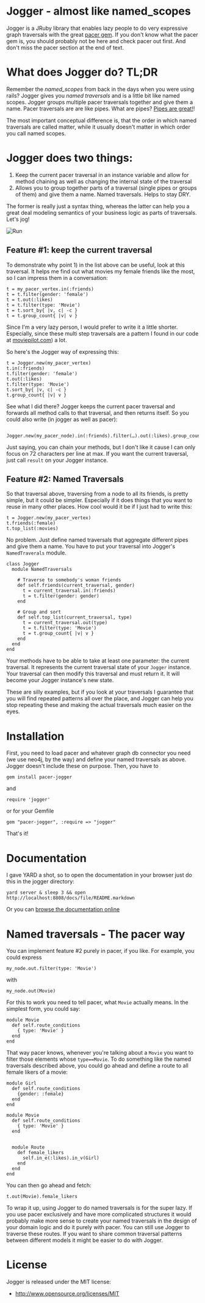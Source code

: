 Jogger - almost like named_scopes
=================================

Jogger is a JRuby library that enables lazy people to do very expressive graph traversals with the great [pacer gem](https://github.com/pangloss/pacer). If you don't know what the pacer gem is, you should probably not be here and check pacer out first. And don't miss the pacer section at the end of text.

What does Jogger do? TL;DR
==========================

Remember the _named_scopes_ from back in the days when you were using rails? Jogger gives you _named traversals_ and is a little bit like named scopes. Jogger groups multiple pacer traversals together and give them a name. Pacer traversals are are like pipes. What are pipes? [Pipes are great!](http://markorodriguez.com/2011/08/03/on-the-nature-of-pipes/)!

The most important conceptual difference is, that the order in which named traversals are called matter, while it usually doesn't matter in which order you call named scopes.

Jogger does two things:
=======================

1. Keep the current pacer traversal in an instance variable and allow for method chaining as well as changing the internal state of the traversal
2. Allows you to group together parts of a traversal (single pipes or groups of them) and give them a name. Named traversals. Helps to stay DRY.

The former is really just a syntax thing, whereas the latter can help you a great deal modeling semantics of your business logic as parts of traversals. Let's jog!

![Run](http://dl.dropbox.com/u/1953503/gifs/vizPZ.gif)


Feature #1: keep the current traversal
--------------------------------------

To demonstrate why point 1) in the list above can be useful, look at this traversal. It helps me find out what movies my female friends like the most, so I can impress them in a conversation:

    t = my_pacer_vertex.in(:friends)
    t = t.filter(gender: 'female')
    t = t.out(:likes)
    t = t.filter(type: 'Movie')
    t = t.sort_by{ |v, c| -c }
    t = t.group_count{ |v| v }

Since I'm a very lazy person, I would prefer to write it a little shorter. Especially, since these multi step traversals are a pattern I found in our code at [moviepilot.com](http://moviepilot.com)) a lot.

So here's the Jogger way of expressing this:

    t = Jogger.new(my_pacer_vertex)
    t.in(:friends)
    t.filter(gender: 'female')
    t.out(:likes)
    t.filter(type: 'Movie')
    t.sort_by{ |v, c| -c }
    t.group_count{ |v| v }

See what I did there? Jogger keeps the current pacer traversal and forwards all method calls to that traversal, and then returns itself. So you could also write (in jogger as well as pacer):

       Jogger.new(my_pacer_node).in(:friends).filter(…).out(:likes).group_count{…}

Just saying, you can chain your methods, but I don't like it cause I can only focus on 72 characters per line at max. If you want the current traversal, just call `result` on your Jogger instance.

Feature #2: Named Traversals
----------------------------

So that traversal above, traversing from a node to all its friends, is pretty simple, but it could be simpler. Especially if it does things that you want to reuse in many other places. How cool would it be if I just had to write this:

    t = Jogger.new(my_pacer_vertex)
    t.friends(:female)
    t.top_list(:movies)

No problem. Just define named traversals that aggregate different pipes and give them a name. You have to put your traversal into Jogger's `NamedTraverals` module.

    class Jogger
      module NamedTraversals
        
        # Traverse to somebody's woman friends
        def self.friends(current_traversal, gender)
          t = current_traversal.in(:friends)
          t = t.filter(gender: gender)
        end

        # Group and sort
        def self.top_list(current_traversal, type)
          t = current_traversal.out(type)
          t = t.filter(type: 'Movie')
          t = t.group_count{ |v| v }
        end
      end
    end

Your methods have to be able to take at least one parameter: the current traversal. It represents the current traversal state of your `Jogger` instance. Your traversal can then modify this traversal and must return it. It will become your Jogger instance's new state.

These are silly examples, but if you look at your traversals I guarantee that you will find repeated patterns all over the place, and Jogger can help you stop repeating these and making the actual traversals much easier on the eyes.

Installation
============

First, you need to load pacer and whatever graph db connector you need (we use neo4j, by the way) and define your named traversals as above. Jogger doesn't include these on purpose. Then, you have to 

    gem install pacer-jogger

and 

    require 'jogger'

or for your Gemfile

    gem "pacer-jogger", :require => "jogger"

That's it!

Documentation
=============

I gave YARD a shot, so to open the documentation in your browser just do this in the jogger directory:

    yard server & sleep 3 && open http://localhost:8808/docs/file/README.markdown

Or you can [browse the documentation online](http://rubydoc.info/github/jayniz/jogger/master/frames)

Named traversals - The pacer way
================================

You can implement feature #2 purely in pacer, if you like. For example, you could express

    my_node.out.filter(type: 'Movie')

with

    my_node.out(Movie)

For this to work you need to tell pacer, what `Movie` actually means. In the simplest form, you could say:

    module Movie
      def self.route_conditions
        { type: 'Movie' }
      end
    end
    
That way pacer knows, whenever you're talking about a `Movie` you want to filter those elements whose `type==Movie`. To do something like the named traversals described above, you could go ahead and define a route to all female likers of a movie:
     
    module Girl
      def self.route_conditions
        {gender: :female}
      end
    end
    
    module Movie
      def self.route_conditions
        { type: 'Movie' }
      end

    
      module Route
        def female_likers
          self.in_e(:likes).in_v(Girl)
        end
      end
    end

You can then go ahead and fetch:

    t.out(Movie).female_likers

To wrap it up, using Jogger to do named traversals is for the super lazy. If you use pacer exclusively and have more complicated structures it would probably make more sense to create your named traversals in the design of your domain logic and do it purely with pacer. You can still use Jogger to traverse these routes. If you want to share common traversal patterns between different models it might be easier to do with Jogger.

License
=======

Jogger is released under the MIT license:

* http://www.opensource.org/licenses/MIT
